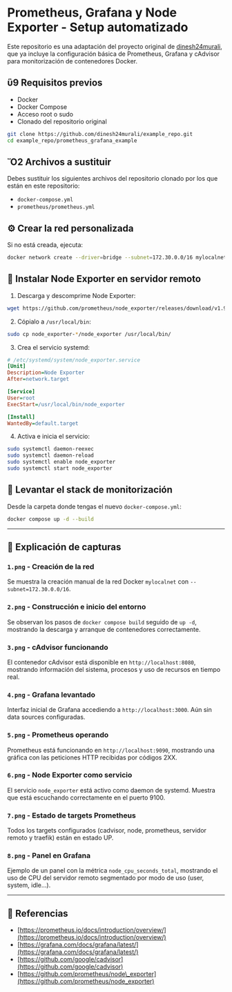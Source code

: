 # Prometheus, Grafana y Node Exporter - Setup automatizado

Este repositorio es una adaptación del proyecto original de [dinesh24murali](https://github.com/dinesh24murali/example_repo/tree/main/prometheus_grafana_example), que ya incluye la configuración básica de Prometheus, Grafana y cAdvisor para monitorización de contenedores Docker.

## ὓ9 Requisitos previos

* Docker
* Docker Compose
* Acceso root o sudo
* Clonado del repositorio original

```bash
git clone https://github.com/dinesh24murali/example_repo.git
cd example_repo/prometheus_grafana_example
```

## Ὄ2 Archivos a sustituir

Debes sustituir los siguientes archivos del repositorio clonado por los que están en este repositorio:

* `docker-compose.yml`
* `prometheus/prometheus.yml`

## ⚙️ Crear la red personalizada

Si no está creada, ejecuta:

```bash
docker network create --driver=bridge --subnet=172.30.0.0/16 mylocalnet
```

## 🧲 Instalar Node Exporter en servidor remoto

1. Descarga y descomprime Node Exporter:

```bash
wget https://github.com/prometheus/node_exporter/releases/download/v1.9.1/node_exporter-1.9.1.linux-amd64.tar.gz
```

2. Cópialo a `/usr/local/bin`:

```bash
sudo cp node_exporter-*/node_exporter /usr/local/bin/
```

3. Crea el servicio systemd:

```ini
# /etc/systemd/system/node_exporter.service
[Unit]
Description=Node Exporter
After=network.target

[Service]
User=root
ExecStart=/usr/local/bin/node_exporter

[Install]
WantedBy=default.target
```

4. Activa e inicia el servicio:

```bash
sudo systemctl daemon-reexec
sudo systemctl daemon-reload
sudo systemctl enable node_exporter
sudo systemctl start node_exporter
```

## 🚀 Levantar el stack de monitorización

Desde la carpeta donde tengas el nuevo `docker-compose.yml`:

```bash
docker compose up -d --build
```

---

## 📄 Explicación de capturas

### `1.png` - Creación de la red

Se muestra la creación manual de la red Docker `mylocalnet` con `--subnet=172.30.0.0/16`.

### `2.png` - Construcción e inicio del entorno

Se observan los pasos de `docker compose build` seguido de `up -d`, mostrando la descarga y arranque de contenedores correctamente.

### `3.png` - cAdvisor funcionando

El contenedor cAdvisor está disponible en `http://localhost:8080`, mostrando información del sistema, procesos y uso de recursos en tiempo real.

### `4.png` - Grafana levantado

Interfaz inicial de Grafana accediendo a `http://localhost:3000`. Aún sin data sources configuradas.

### `5.png` - Prometheus operando

Prometheus está funcionando en `http://localhost:9090`, mostrando una gráfica con las peticiones HTTP recibidas por códigos 2XX.

### `6.png` - Node Exporter como servicio

El servicio `node_exporter` está activo como daemon de systemd. Muestra que está escuchando correctamente en el puerto 9100.

### `7.png` - Estado de targets Prometheus

Todos los targets configurados (cadvisor, node, prometheus, servidor remoto y traefik) están en estado UP.

### `8.png` - Panel en Grafana

Ejemplo de un panel con la métrica `node_cpu_seconds_total`, mostrando el uso de CPU del servidor remoto segmentado por modo de uso (user, system, idle...).

---

## 📖 Referencias

* [https://prometheus.io/docs/introduction/overview/](https://prometheus.io/docs/introduction/overview/)
* [https://grafana.com/docs/grafana/latest/](https://grafana.com/docs/grafana/latest/)
* [https://github.com/google/cadvisor](https://github.com/google/cadvisor)
* [https://github.com/prometheus/node\_exporter](https://github.com/prometheus/node_exporter)
	
